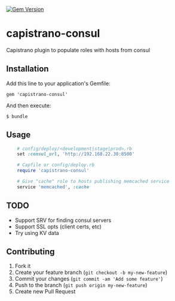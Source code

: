[![Gem Version](https://badge.fury.io/rb/capistrano-consul.svg)](http://badge.fury.io/rb/capistrano-consul)

# capistrano-consul
Capistrano plugin to populate roles with hosts from consul

## Installation

Add this line to your application's Gemfile:

    gem 'capistrano-consul'

And then execute:

    $ bundle

## Usage
```ruby
    # config/deploy/<development|stage|prod>.rb
    set :consul_url, 'http://192.168.22.30:8500'
```

```ruby
    # Capfile or config/deploy.rb
    require 'capistrano-consul'

    # Give "cache" role to hosts publishing memcached service
    service 'memcached', :cache
```

## TODO
- Support SRV for finding consul servers
- Support SSL opts (client certs, etc)
- Try using KV data

## Contributing

1. Fork it
2. Create your feature branch (`git checkout -b my-new-feature`)
3. Commit your changes (`git commit -am 'Add some feature'`)
4. Push to the branch (`git push origin my-new-feature`)
5. Create new Pull Request
